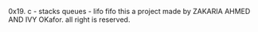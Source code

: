 0x19. c - stacks queues - lifo fifo
this a project made by ZAKARIA AHMED AND IVY OKafor.
all right is reserved.
